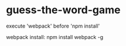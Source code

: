 # guess-the-word-game
  execute 'webpack' before 'npm install'

  webpack install:
  npm install webpack -g